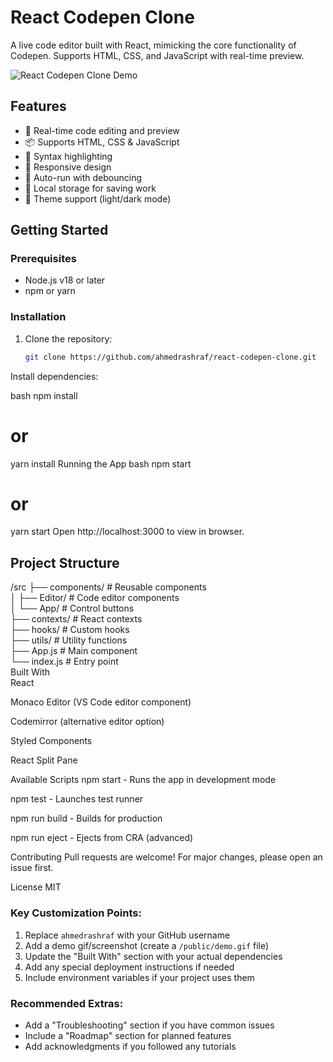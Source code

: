 # React Codepen Clone

A live code editor built with React, mimicking the core functionality of Codepen. Supports HTML, CSS, and JavaScript with real-time preview.

![React Codepen Clone Demo](demo.gif) <!-- Add a demo gif/screenshot later -->

## Features

- 🚀 Real-time code editing and preview
- 📦 Supports HTML, CSS & JavaScript
- 🎨 Syntax highlighting
- 📱 Responsive design
- 🔄 Auto-run with debouncing
- 📂 Local storage for saving work
- 🌈 Theme support (light/dark mode)

## Getting Started

### Prerequisites
- Node.js v18 or later
- npm or yarn

### Installation
1. Clone the repository:
   ```bash
   git clone https://github.com/ahmedrashraf/react-codepen-clone.git
Install dependencies:

bash
npm install
# or
yarn install
Running the App
bash
npm start
# or
yarn start
Open http://localhost:3000 to view in browser.

## Project Structure

/src
├── components/       # Reusable components <br>
│   ├── Editor/       # Code editor components <br>
│   └── App/          # Control buttons <br>
├── contexts/         # React contexts <br>
├── hooks/            # Custom hooks <br>
├── utils/            # Utility functions <br>
├── App.js            # Main component <br>
└── index.js          # Entry point <br>
Built With <br>
React

Monaco Editor (VS Code editor component)

Codemirror (alternative editor option)

Styled Components

React Split Pane

Available Scripts
npm start - Runs the app in development mode

npm test - Launches test runner

npm run build - Builds for production

npm run eject - Ejects from CRA (advanced)

Contributing
Pull requests are welcome! For major changes, please open an issue first.

License
MIT


### Key Customization Points:
1. Replace `ahmedrashraf` with your GitHub username
2. Add a demo gif/screenshot (create a `/public/demo.gif` file)
3. Update the "Built With" section with your actual dependencies
4. Add any special deployment instructions if needed
5. Include environment variables if your project uses them

### Recommended Extras:
- Add a "Troubleshooting" section if you have common issues
- Include a "Roadmap" section for planned features
- Add acknowledgments if you followed any tutorials
